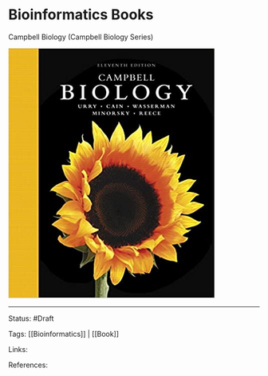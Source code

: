 # Bioinformatics Books

Campbell Biology (Campbell Biology Series)

![image](../attachments/20220818103758.png)


---

Status: #Draft

Tags:
[[Bioinformatics]] | [[Book]] 

Links:

References:



